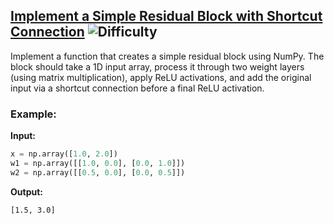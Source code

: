 ## [Implement a Simple Residual Block with Shortcut Connection](https://www.deep-ml.com/problems/113) ![Difficulty](https://img.shields.io/badge/-Easy-brightgreen)

Implement a function that creates a simple residual block using NumPy. The block should take a 1D input array, process it through two weight layers (using matrix multiplication), apply ReLU activations, and add the original input via a shortcut connection before a final ReLU activation.

### Example:

**Input:**

```python
x = np.array([1.0, 2.0])
w1 = np.array([[1.0, 0.0], [0.0, 1.0]])
w2 = np.array([[0.5, 0.0], [0.0, 0.5]])
```


**Output:**

```[1.5, 3.0]```
